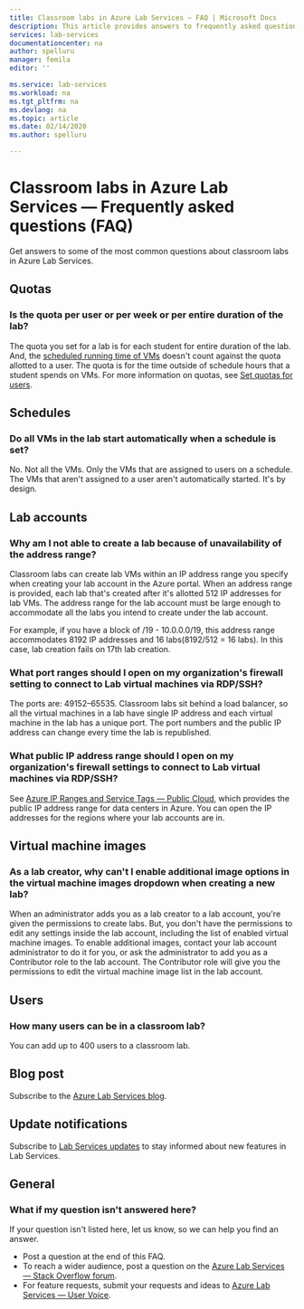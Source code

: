 ```yaml
---
title: Classroom labs in Azure Lab Services — FAQ | Microsoft Docs
description: This article provides answers to frequently asked questions (FAQ) about classroom labs in Azure Lab Services.
services: lab-services
documentationcenter: na
author: spelluru
manager: femila
editor: ''

ms.service: lab-services
ms.workload: na
ms.tgt_pltfrm: na
ms.devlang: na
ms.topic: article
ms.date: 02/14/2020
ms.author: spelluru

---
```


# Classroom labs in Azure Lab Services — Frequently asked questions (FAQ)
Get answers to some of the most common questions about classroom labs in Azure Lab Services. 

## Quotas

### Is the quota per user or per week or per entire duration of the lab? 
The quota you set for a lab is for each student for entire duration of the lab. And, the [scheduled running time of VMs](how-to-create-schedules.md) doesn't count against the quota allotted to a user. The quota is for the time outside of schedule hours that a student spends on VMs.  For more information on quotas, see [Set quotas for users](how-to-configure-student-usage.md#set-quotas-for-users).

## Schedules

### Do all VMs in the lab start automatically when a schedule is set? 
No. Not all the VMs. Only the VMs that are assigned to users on a schedule. The VMs that aren't assigned to a user aren't automatically started. It's by design. 

## Lab accounts

### Why am I not able to create a lab because of unavailability of the address range? 
Classroom labs can create lab VMs within an IP address range you specify when creating your lab account in the Azure portal. When an address range is provided, each lab that's created after it's allotted 512 IP addresses for lab VMs. The address range for the lab account must be large enough to accommodate all the labs you intend to create under the lab account. 

For example, if you have a block of /19 - 10.0.0.0/19, this address range accommodates 8192 IP addresses and 16 labs(8192/512 = 16 labs). In this case, lab creation fails on 17th lab creation.

### What port ranges should I open on my organization's firewall setting to connect to Lab virtual machines via RDP/SSH?

The ports are: 49152–65535. Classroom labs sit behind a load balancer, so all the virtual machines in a lab have single IP address and each virtual machine in the lab has a unique port. The port numbers and the public IP address can change every time the lab is republished.

### What public IP address range should I open on my organization's firewall settings to connect to Lab virtual machines via RDP/SSH?
See [Azure IP Ranges and Service Tags — Public Cloud](https://www.microsoft.com/download/details.aspx?id=56519), which provides the public IP address range for data centers in Azure. You can open the IP addresses for the regions where your lab accounts are in.

## Virtual machine images

### As a lab creator, why can't I enable additional image options in the virtual machine images dropdown when creating a new lab?

When an administrator adds you as a lab creator to a lab account, you're given the permissions to create labs. But, you don't have the permissions to edit any settings inside the lab account, including the list of enabled virtual machine images. To enable additional images, contact your lab account administrator to do it for you, or ask the administrator to add you as a Contributor role to the lab account. The Contributor role will give you the permissions to edit the virtual machine image list in the lab account.

## Users

### How many users can be in a classroom lab?
You can add up to 400 users to a classroom lab. 

## Blog post
Subscribe to the [Azure Lab Services blog](https://azure.microsoft.com/blog/tag/azure-lab-services/).

## Update notifications
Subscribe to [Lab Services updates](https://azure.microsoft.com/updates/?product=lab-services) to stay informed about new features in Lab Services.

## General
### What if my question isn't answered here?
If your question isn't listed here, let us know, so we can help you find an answer.

- Post a question at the end of this FAQ. 
- To reach a wider audience, post a question on the [Azure Lab Services — Stack Overflow forum](https://stackoverflow.com/questions/tagged/azure-lab-services). 
- For feature requests, submit your requests and ideas to [Azure Lab Services — User Voice](https://feedback.azure.com/forums/320373-lab-services?category_id=352774).

